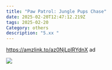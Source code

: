 ```yaml
---
title: "Paw Patrol: Jungle Pups Chase"
date: 2025-02-20T12:47:12.219Z
tags: 2025-02-20
Category: others
description: "5.xx "
---
```

https://amzlink.to/az0NjLplRYdnX  ad 

![](https://m.media-amazon.com/images/I/81Zuu1BQDcL._AC_SL1500_.jpg)

<!--EndFragment-->